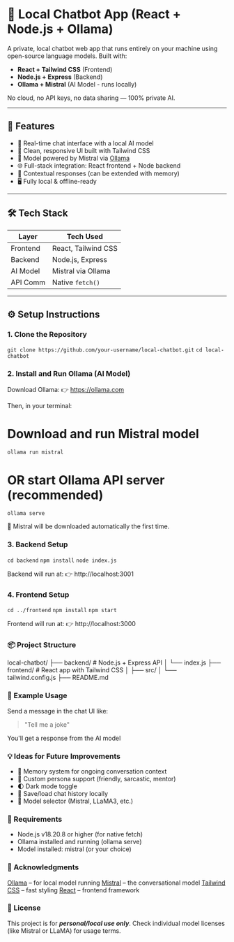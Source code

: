 # 🤖 Local Chatbot App (React + Node.js + Ollama)

A private, local chatbot web app that runs entirely on your machine using open-source language models. Built with:

- **React + Tailwind CSS** (Frontend)
- **Node.js + Express** (Backend)
- **Ollama + Mistral** (AI Model - runs locally)

No cloud, no API keys, no data sharing — 100% private AI.

---

## 🚀 Features

- 🔁 Real-time chat interface with a local AI model
- 🎨 Clean, responsive UI built with Tailwind CSS
- 🧠 Model powered by Mistral via [Ollama](https://ollama.com)
- 🌐 Full-stack integration: React frontend + Node backend
- 💬 Contextual responses (can be extended with memory)
- 🖥️ Fully local & offline-ready

---

## 🛠️ Tech Stack

| Layer      | Tech Used                |
|------------|--------------------------|
| Frontend   | React, Tailwind CSS      |
| Backend    | Node.js, Express         |
| AI Model   | Mistral via Ollama       |
| API Comm   | Native `fetch()`         |

---

## ⚙ Setup Instructions

### 1. Clone the Repository

`git clone https://github.com/your-username/local-chatbot.git`
`cd local-chatbot`

### 2. Install and Run Ollama (AI Model)
Download Ollama:
👉 https://ollama.com

Then, in your terminal:
# Download and run Mistral model
`ollama run mistral`

# OR start Ollama API server (recommended)
`ollama serve`

📌 Mistral will be downloaded automatically the first time.

### 3. Backend Setup
`cd backend`
`npm install`
`node index.js`

Backend will run at:
👉 http://localhost:3001

### 4. Frontend Setup

`cd ../frontend`
`npm install`
`npm start`

Frontend will run at:
👉 http://localhost:3000

### 📦 Project Structure

local-chatbot/
├── backend/            # Node.js + Express API
│   └── index.js
├── frontend/           # React app with Tailwind CSS
│   ├── src/
│   └── tailwind.config.js
├── README.md

### 🧪 Example Usage

Send a message in the chat UI like:

> "Tell me a joke"

You'll get a response from the AI model

### 💡 Ideas for Future Improvements
- 🧠 Memory system for ongoing conversation context
- 🧍 Custom persona support (friendly, sarcastic, mentor)
- 🌓 Dark mode toggle
- 💾 Save/load chat history locally
- 🔀 Model selector (Mistral, LLaMA3, etc.)

### 🧰 Requirements
- Node.js v18.20.8 or higher (for native fetch)
- Ollama installed and running (ollama serve)
- Model installed: mistral (or your choice)

### 🙌 Acknowledgments
[Ollama](https://ollama.com/) – for local model running
[Mistral](https://mistral.ai/) – the conversational model
[Tailwind CSS](https://tailwindcss.com/) – fast styling
[React](https://react.dev/) – frontend framework

### 📄 License
This project is for ***personal/local use only***. Check individual model licenses (like Mistral or LLaMA) for usage terms.